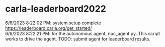 # carla-leaderboard2022
6/6/2023 8:22:02 PM: system setup complete https://leaderboard.carla.org/get_started/  
6/6/2023 8:22:21 PM: for the autonomous agent, npc_agent.py. This script works to drive the agent. TODO: submit agent for leaderboard results. 
